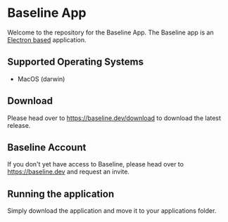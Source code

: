 # Baseline App

Welcome to the repository for the Baseline App.
The Baseline app is an [Electron based](https://github.com/electron/electron) application.

## Supported Operating Systems

* MacOS (darwin)

## Download

Please head over to https://baseline.dev/download to download the latest release.

## Baseline Account

If you don't yet have access to Baseline, please head over to https://baseline.dev and request an invite.

## Running the application

Simply download the application and move it to your applications folder.